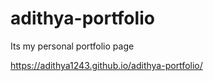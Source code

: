# adithya-portfolio
Its my personal portfolio page

https://adithya1243.github.io/adithya-portfolio/

